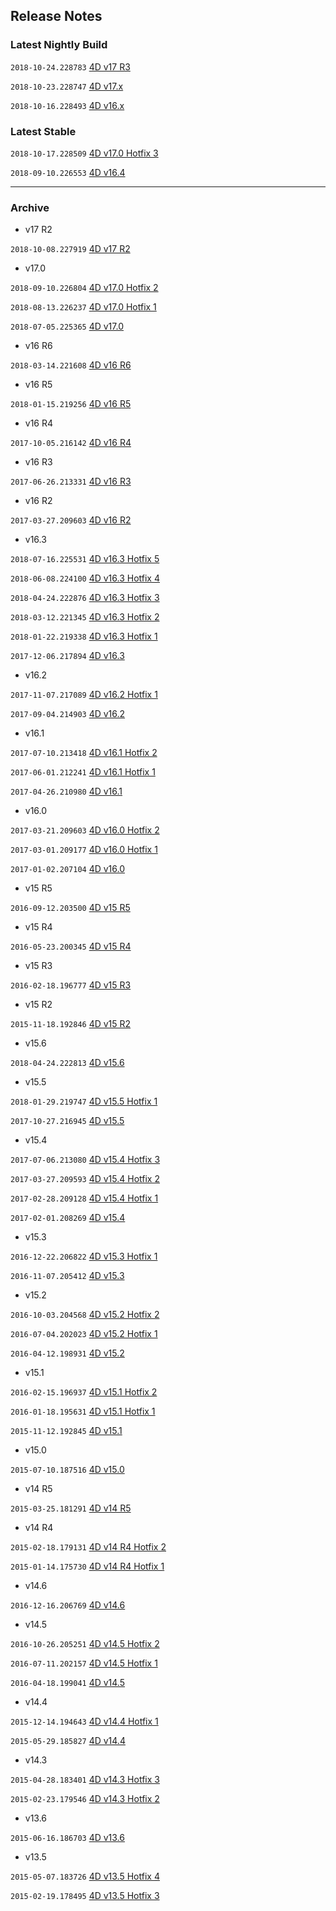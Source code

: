 Release Notes
-------------

### Latest Nightly Build

``2018-10-24.228783`` [4D v17 R3](https://github.com/4D-JP/release-notes/tree/master/v17/r3/) 

``2018-10-23.228747`` [4D v17.x](https://github.com/4D-JP/release-notes/tree/master/v17/17.1/)

``2018-10-16.228493`` [4D v16.x](https://github.com/4D-JP/release-notes/tree/master/v16/16.4/hf1)

### Latest Stable

``2018-10-17.228509`` [4D v17.0 Hotfix 3](https://github.com/4D-JP/release-notes/tree/master/v17/17.0/hf3/)

``2018-09-10.226553`` [4D v16.4](https://github.com/4D-JP/release-notes/tree/master/v16/16.4/)

---

### Archive

* v17 R2

``2018-10-08.227919`` [4D v17 R2](https://github.com/4D-JP/release-notes/tree/master/v17/r2/) 

* v17.0

``2018-09-10.226804`` [4D v17.0 Hotfix 2](https://github.com/4D-JP/release-notes/tree/master/v17/17.0/hf2/)

``2018-08-13.226237`` [4D v17.0 Hotfix 1](https://github.com/4D-JP/release-notes/tree/master/v17/17.0/hf1/)

``2018-07-05.225365`` [4D v17.0](https://github.com/4D-JP/release-notes/tree/master/v17/17.0/)

* v16 R6

``2018-03-14.221608`` [4D v16 R6](https://github.com/4D-JP/release-notes/tree/master/v16/r6/)

* v16 R5

``2018-01-15.219256`` [4D v16 R5](https://github.com/4D-JP/release-notes/tree/master/v16/r5/)

* v16 R4

``2017-10-05.216142`` [4D v16 R4](https://github.com/4D-JP/release-notes/tree/master/v16/r4/)

* v16 R3

``2017-06-26.213331`` [4D v16 R3](https://github.com/4D-JP/release-notes/tree/master/v16/r3/)

* v16 R2

``2017-03-27.209603`` [4D v16 R2](https://github.com/4D-JP/release-notes/tree/master/v16/r2/)

* v16.3

``2018-07-16.225531`` [4D v16.3 Hotfix 5](https://github.com/4D-JP/release-notes/tree/master/v16/16.3/hf5/)

``2018-06-08.224100`` [4D v16.3 Hotfix 4](https://github.com/4D-JP/release-notes/tree/master/v16/16.3/hf4/)

``2018-04-24.222876`` [4D v16.3 Hotfix 3](https://github.com/4D-JP/release-notes/tree/master/v16/16.3/hf3/)

``2018-03-12.221345`` [4D v16.3 Hotfix 2](https://github.com/4D-JP/release-notes/tree/master/v16/16.3/hf2/)

``2018-01-22.219338`` [4D v16.3 Hotfix 1](https://github.com/4D-JP/release-notes/tree/master/v16/16.3/hf1/)

``2017-12-06.217894`` [4D v16.3](https://github.com/4D-JP/release-notes/tree/master/v16/16.3/)

* v16.2

``2017-11-07.217089`` [4D v16.2 Hotfix 1](https://github.com/4D-JP/release-notes/tree/master/v16/16.2/hf1/)

``2017-09-04.214903`` [4D v16.2](https://github.com/4D-JP/release-notes/tree/master/v16/16.2/)

* v16.1

``2017-07-10.213418`` [4D v16.1 Hotfix 2](https://github.com/4D-JP/release-notes/tree/master/v16/16.1/hf2/)

``2017-06-01.212241`` [4D v16.1 Hotfix 1](https://github.com/4D-JP/release-notes/tree/master/v16/16.1/hf1/)

``2017-04-26.210980`` [4D v16.1](https://github.com/4D-JP/release-notes/tree/master/v16/16.1/)

* v16.0

``2017-03-21.209603`` [4D v16.0 Hotfix 2](https://github.com/4D-JP/release-notes/tree/master/v16/16.0/hf2/)
 
``2017-03-01.209177`` [4D v16.0 Hotfix 1](https://github.com/4D-JP/release-notes/tree/master/v16/16.0/hf1/)

``2017-01-02.207104`` [4D v16.0](https://github.com/4D-JP/release-notes/tree/master/v16/16.0/) 

* v15 R5

``2016-09-12.203500`` [4D v15 R5](https://github.com/4D-JP/release-notes/tree/master/v15/r5/)

* v15 R4

``2016-05-23.200345`` [4D v15 R4](https://github.com/4D-JP/release-notes/tree/master/v15/r4/)

* v15 R3

``2016-02-18.196777`` [4D v15 R3](https://github.com/4D-JP/release-notes/tree/master/v15/r3/) 

* v15 R2

``2015-11-18.192846`` [4D v15 R2](https://github.com/4D-JP/release-notes/tree/master/v15/r2/) 

* v15.6

``2018-04-24.222813`` [4D v15.6](https://github.com/4D-JP/release-notes/tree/master/v15/15.6/)

* v15.5

``2018-01-29.219747`` [4D v15.5 Hotfix 1](https://github.com/4D-JP/release-notes/tree/master/v15/15.5/hf1/)

``2017-10-27.216945`` [4D v15.5](https://github.com/4D-JP/release-notes/tree/master/v15/15.5/)

* v15.4

``2017-07-06.213080`` [4D v15.4 Hotfix 3](https://github.com/4D-JP/release-notes/tree/master/v15/15.4/hf3/)

``2017-03-27.209593`` [4D v15.4 Hotfix 2](https://github.com/4D-JP/release-notes/tree/master/v15/15.4/hf2/)

``2017-02-28.209128`` [4D v15.4 Hotfix 1](https://github.com/4D-JP/release-notes/tree/master/v15/15.4/hf1/)

``2017-02-01.208269`` [4D v15.4](https://github.com/4D-JP/release-notes/tree/master/v15/15.4/)

* v15.3

``2016-12-22.206822`` [4D v15.3 Hotfix 1](https://github.com/4D-JP/release-notes/tree/master/v15/15.3/hf1/)

``2016-11-07.205412`` [4D v15.3](https://github.com/4D-JP/release-notes/tree/master/v15/15.3/)

* v15.2

``2016-10-03.204568`` [4D v15.2 Hotfix 2](https://github.com/4D-JP/release-notes/tree/master/v15/15.2/hf2/)

``2016-07-04.202023`` [4D v15.2 Hotfix 1](https://github.com/4D-JP/release-notes/tree/master/v15/15.2/hf1/)

``2016-04-12.198931`` [4D v15.2](https://github.com/4D-JP/release-notes/tree/master/v15/15.2/)

* v15.1

``2016-02-15.196937`` [4D v15.1 Hotfix 2](https://github.com/4D-JP/release-notes/tree/master/v15/15.1/hf2/)

``2016-01-18.195631`` [4D v15.1 Hotfix 1](https://github.com/4D-JP/release-notes/tree/master/v15/15.1/hf1/)
 
``2015-11-12.192845`` [4D v15.1](https://github.com/4D-JP/release-notes/tree/master/v15/15.1/)

* v15.0
 
``2015-07-10.187516`` [4D v15.0](https://github.com/4D-JP/release-notes/tree/master/v15/15.0/) 

* v14 R5

``2015-03-25.181291`` [4D v14 R5](https://github.com/4D-JP/release-notes/tree/master/v14/r5/) 

* v14 R4

``2015-02-18.179131`` [4D v14 R4 Hotfix 2](https://github.com/4D-JP/release-notes/tree/master/v14/r4/hf2/) 

``2015-01-14.175730`` [4D v14 R4 Hotfix 1](https://github.com/4D-JP/release-notes/tree/master/v14/r4/hf1/) 

* v14.6

``2016-12-16.206769`` [4D v14.6](https://github.com/4D-JP/release-notes/tree/master/v14/14.6/) 

* v14.5

``2016-10-26.205251`` [4D v14.5 Hotfix 2](https://github.com/4D-JP/release-notes/tree/master/v14/14.5/hf2/) 

``2016-07-11.202157`` [4D v14.5 Hotfix 1](https://github.com/4D-JP/release-notes/tree/master/v14/14.5/hf1/) 

``2016-04-18.199041`` [4D v14.5](https://github.com/4D-JP/release-notes/tree/master/v14/14.5/) 

* v14.4

``2015-12-14.194643`` [4D v14.4 Hotfix 1](https://github.com/4D-JP/release-notes/tree/master/v14/14.4/hf1/) 
 
``2015-05-29.185827`` [4D v14.4](https://github.com/4D-JP/release-notes/tree/master/v14/14.4/) 

* v14.3

``2015-04-28.183401`` [4D v14.3 Hotfix 3](https://github.com/4D-JP/release-notes/tree/master/v14/14.3/hf3/) 

``2015-02-23.179546`` [4D v14.3 Hotfix 2](https://github.com/4D-JP/release-notes/tree/master/v14/14.3/hf2/) 

* v13.6

``2015-06-16.186703`` [4D v13.6](https://github.com/4D-JP/release-notes/tree/master/v13/13.6/) 

* v13.5

``2015-05-07.183726`` [4D v13.5 Hotfix 4](https://github.com/4D-JP/release-notes/tree/master/v13/13.5/hf4/) 

``2015-02-19.178495`` [4D v13.5 Hotfix 3](https://github.com/4D-JP/release-notes/tree/master/v13/13.5/hf3/) 
